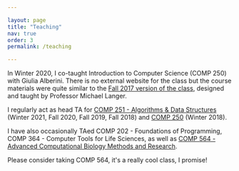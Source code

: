 ```yaml
---

layout: page
title: "Teaching"
nav: true
order: 3
permalink: /teaching

---
```


In Winter 2020, I co-taught Introduction to Computer Science (COMP 250) with Giulia Alberini. There is no external website for the class but the course materials were quite similar to the [Fall 2017 version of the class](http://www.cim.mcgill.ca/~langer/250-2017.html), designed and taught by Professor Michael Langer. 

I regularly act as head TA for [COMP 251 - Algorithms & Data Structures](https://www.cs.mcgill.ca/~jeromew/comp251.html) (Winter 2021, Fall 2020, Fall 2019, Fall 2018) and  [COMP 250](https://www.cs.mcgill.ca/~jeromew/comp251.html) (Winter 2018).

I have also occasionally TAed COMP 202 - Foundations of Programming, COMP 364 - Computer Tools for Life Sciences, as well as [COMP 564 - Advanced Computational Biology Methods and Research](https://www.cs.mcgill.ca/~jeromew/comp564.html). 

Please consider taking COMP 564, it's a really cool class, I promise!